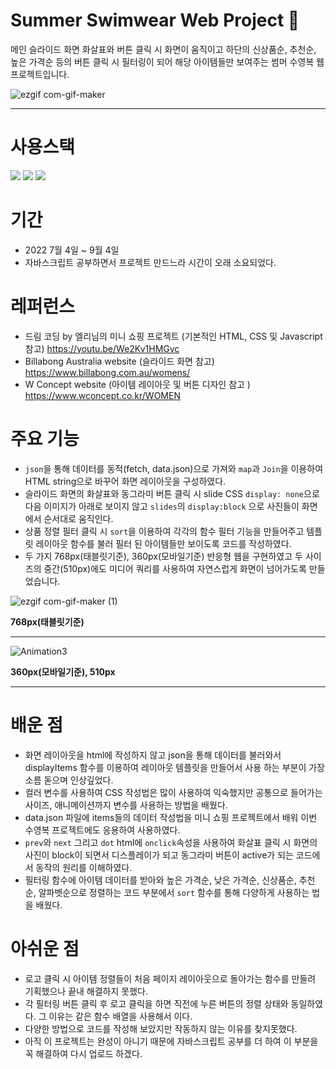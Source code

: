 
# Summer Swimwear Web Project 👙

메인 슬라이드 화면 화살표와 버튼 클릭 시 화면이 움직이고 하단의 신상품순, 추천순, 높은 가격순 등의 버튼 클릭 시 필터링이 되어 해당 아이템들만 보여주는 썸머 수영복 웹 프로젝트입니다.



![ezgif com-gif-maker](https://user-images.githubusercontent.com/80263801/188314362-4aed870b-eec3-45a1-86e2-de6c54a29293.gif)

---

# 사용스택

<div align="left">
	<img src="https://img.shields.io/badge/Javascript-F7DF1E?style=flat&logo=Java&logoColor=white" />
	<img src="https://img.shields.io/badge/HTML5-E34F26?style=flat&logo=HTML5&logoColor=white" />
	<img src="https://img.shields.io/badge/CSS3-1572B6?style=flat&logo=CSS3&logoColor=white" />
</div>

# 기간

* 2022 7월 4일 ~ 9월 4일 
* 자바스크립트 공부하면서 프로젝트 만드느라 시간이 오래 소요되었다.

# 레퍼런스
* 드림 코딩 by 엘리님의 미니 쇼핑 프로젝트 (기본적인 HTML, CSS 및 Javascript 참고)
<https://youtu.be/We2Kv1HMGvc>
* Billabong Australia website (슬라이드 화면 참고)
<https://www.billabong.com.au/womens/>
* W Concept website (아이템 레이아웃 및 버튼 디자인 참고 )
<https://www.wconcept.co.kr/WOMEN>
# 주요 기능

* `json`을 통해 데이터를 동적(fetch, data.json)으로 가져와 `map`과 `Join`을 이용하여 HTML string으로 바꾸어 화면 레이아웃을 구성하였다.
* 슬라이드 화면의 화살표와 동그라미 버튼 클릭 시 slide CSS `display: none`으로 다음 이미지가 아래로 보이지 않고 `slides`의 `display:block` 으로 사진들이 화면에서 순서대로 움직인다.
* 상품 정렬 필터 클릭 시 `sort`을 이용하여 각각의 함수 필터 기능을 만들어주고 템플릿 레이아웃 함수를 불러 필터 된 아이템들만 보이도록 코드를 작성하였다.
* 두 가지 768px(태블릿기준), 360px(모바일기준) 반응형 웹을 구현하였고 두 사이즈의 중간(510px)에도 미디어 쿼리를 사용하여 자연스럽게 화면이 넘어가도록 만들었습니다.

![ezgif com-gif-maker (1)](https://user-images.githubusercontent.com/80263801/188370465-aca1fe00-6495-4fee-867b-6ea79df4ea88.gif)

**768px(태블릿기준)**

---

![Animation3](https://user-images.githubusercontent.com/80263801/188370774-be6184c6-85e0-48bd-9585-5ff4728ca190.gif)

**360px(모바일기준), 510px**

---

# 배운 점 

* 화면 레이아웃을 html에 작성하지 않고 json을 통해 데이터를 불러와서 displayItems 함수를 이용하여 레이아웃 템플릿을 만들어서 사용 하는 부분이 가장 소름 돋으며 인상깊었다.
* 컬러 변수를 사용하여 CSS 작성법은 많이 사용하여 익숙했지만 공통으로 들어가는 사이즈, 애니메이션까지 변수를 사용하는 방법을 배웠다.
* data.json 파일에 items들의 데이터 작성법을 미니 쇼핑 프로젝트에서 배워 이번 수영복 프로젝트에도 응용하여 사용하였다.
* `prev`와 `next` 그리고 `dot` html에 `onclick`속성을 사용하여 화살표 클릭 시 화면의 사진이 block이 되면서 디스플레이가 되고 동그라미 버튼이 active가 되는 코드에서 동작의 원리를 이해하였다.
* 필터링 함수에 아이템 데이터를 받아와 높은 가격순, 낮은 가격순, 신상품순, 추천순, 알파벳순으로 정렬하는 코드 부분에서 `sort` 함수를 통해 다양하게 사용하는 법을 배웠다.

# 아쉬운 점

* 로고 클릭 시 아이템 정렬들이 처음 페이지 레이아웃으로 돌아가는 함수를 만들려 기획했으나 끝내 해결하지 못했다.
* 각 필터링 버튼 클릭 후 로고 클릭을 하면 직전에 누른 버튼의 정렬 상태와 동일하였다. 그 이유는 같은 함수 배열을 사용해서 이다.
* 다양한 방법으로 코드를 작성해 보았지만 작동하지 않는 이유를 찾지못했다.
* 아직 이 프로젝트는 완성이 아니기 때문에 자바스크립트 공부를 더 하여 이 부분을 꼭 해결하여 다시 업로드 하겠다.

